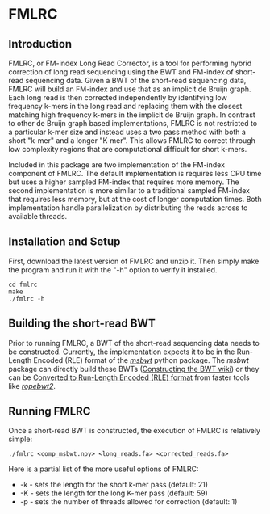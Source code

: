 # FMLRC
## Introduction
FMLRC, or FM-index Long Read Corrector, is a tool for performing hybrid correction of long read sequencing using the BWT and FM-index of short-read sequencing data.  Given a BWT of the short-read sequencing data, FMLRC will build an FM-index and use that as an implicit de Bruijn graph.  Each long read is then corrected independently by identifying low frequency k-mers in the long read and replacing them with the closest matching high frequency k-mers in the implicit de Bruijn graph.  In contrast to other de Bruijn graph based implementations, FMLRC is not restricted to a particular k-mer size and instead uses a two pass method with both a short "k-mer" and a longer "K-mer".  This allows FMLRC to correct through low complexity regions that are computational difficult for short k-mers.

Included in this package are two implementation of the FM-index component of FMLRC.  The default implementation is requires less CPU time but uses a higher sampled FM-index that requires more memory.  The second implementation is more similar to a traditional sampled FM-index that requires less memory, but at the cost of longer computation times.  Both implementation handle parallelization by distributing the reads across to available threads.

## Installation and Setup
First, download the latest version of FMLRC and unzip it.  Then simply make the program and run it with the "-h" option to verify it installed.

    cd fmlrc
    make
    ./fmlrc -h

## Building the short-read BWT
Prior to running FMLRC, a BWT of the short-read sequencing data needs to be constructed.  Currently, the implementation expects it to be in the Run-Length Encoded (RLE) format of the [*msbwt*](https://github.com/holtjma/msbwt) python package.  The *msbwt* package can directly build these BWTs ([Constructing the BWT wiki](https://github.com/holtjma/msbwt/wiki/Constructing-the-MSBWT)) or they can be [Converted to Run-Length Encoded (RLE) format](https://github.com/holtjma/msbwt/wiki/Converting-to-msbwt's-RLE-format) from faster tools like [*ropebwt2*](https://github.com/lh3/ropebwt2).

## Running FMLRC
Once a short-read BWT is constructed, the execution of FMLRC is relatively simple:

    ./fmlrc <comp_msbwt.npy> <long_reads.fa> <corrected_reads.fa>

Here is a partial list of the more useful options of FMLRC:

* -k - sets the length for the short k-mer pass (default: 21)
* -K - sets the length for the long K-mer pass (default: 59)
* -p - sets the number of threads allowed for correction (default: 1)